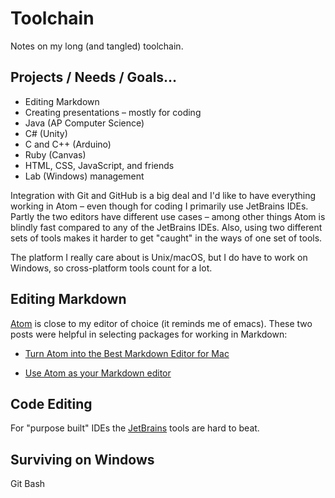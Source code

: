 # Toolchain

Notes on my long (and tangled) toolchain.

## Projects / Needs / Goals…

* Editing Markdown
* Creating presentations – mostly for coding
* Java (AP Computer Science)
* C# (Unity)
* C and C++ (Arduino)
* Ruby (Canvas)
* HTML, CSS, JavaScript, and friends
* Lab (Windows) management

Integration with Git and GitHub is a big deal and I'd like to have everything working in Atom – even though for coding I primarily use JetBrains IDEs. Partly the two editors have different use cases – among other things Atom is blindly fast compared to any of the JetBrains IDEs. Also, using two different sets of tools makes it harder to get "caught" in the ways of one set of tools.

The platform I really care about is Unix/macOS, but I do have to work on Windows, so cross-platform tools count for a lot.

## Editing Markdown

[Atom][] is close to my editor of choice (it reminds me of emacs). These two posts were helpful in selecting packages for working in Markdown:

* [Turn Atom into the Best Markdown Editor for Mac][bd5237b3]
* [Use Atom as your Markdown editor][a2abaecd]

  [atom]: <https://atom.io>
  [bd5237b3]: https://www.news47ell.com/how-to/atom-best-markdown-editor-mac/ "1"
  [a2abaecd]: https://discountry.github.io/2017/02/15/use-atom-as-your-markdown-editor/ "2"

## Code Editing

For "purpose built" IDEs the [JetBrains][1a422cf3] tools are hard to beat.

  [1a422cf3]: https://jetbrains.com "jetbrains"

## Surviving on Windows

Git Bash
